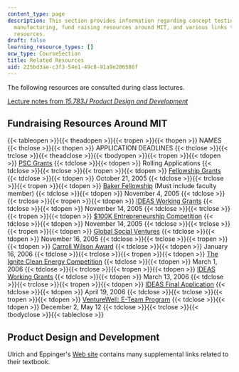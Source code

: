 ```yaml
---
content_type: page
description: This section provides information regarding concept testing, design for
  manufacturing, fund raising resources around MIT, and various links to external
  resources.
draft: false
learning_resource_types: []
ocw_type: CourseSection
title: Related Resources
uid: 225bd3ae-c3f3-54e1-49c8-91a9e206586f
---
```

The following resources are consulted during class lectures.

[Lecture notes from *15.783J Product Design and Development*](https://ocw-studio.odl.mit.edu/courses/15-783j-product-design-and-development-spring-2006/pages/lecture-notes)

## Fundraising Resources Around MIT

{{< tableopen >}}{{< theadopen >}}{{< tropen >}}{{< thopen >}}
NAMES
{{< thclose >}}{{< thopen >}}
APPLICATION DEADLINES
{{< thclose >}}{{< trclose >}}{{< theadclose >}}{{< tbodyopen >}}{{< tropen >}}{{< tdopen >}}
[PSC Grants](https://pkgcenter.mit.edu/)
{{< tdclose >}}{{< tdopen >}}
Rolling Applications
{{< tdclose >}}{{< trclose >}}{{< tropen >}}{{< tdopen >}}
[Fellowship Grants](https://pkgcenter.mit.edu/programs/fellowships/)
{{< tdclose >}}{{< tdopen >}}
October 21, 2005
{{< tdclose >}}{{< trclose >}}{{< tropen >}}{{< tdopen >}}
[Baker Fellowship](http://bakerfoundation.mit.edu/) (Must include faculty member)
{{< tdclose >}}{{< tdopen >}}
November 4, 2005
{{< tdclose >}}{{< trclose >}}{{< tropen >}}{{< tdopen >}}
[IDEAS Working Grants](http://web.mit.edu/ideas/www/index.htm)
{{< tdclose >}}{{< tdopen >}}
November 14, 2005
{{< tdclose >}}{{< trclose >}}{{< tropen >}}{{< tdopen >}}
[$100K Entrepreneurship Competition](http://www.mit100k.org/)
{{< tdclose >}}{{< tdopen >}}
November 14, 2005
{{< tdclose >}}{{< trclose >}}{{< tropen >}}{{< tdopen >}}
[Global Social Ventures](https://gsvc.org/)
{{< tdclose >}}{{< tdopen >}}
November 16, 2005
{{< tdclose >}}{{< trclose >}}{{< tropen >}}{{< tdopen >}}
[Carroll Wilson Award](https://cee.mit.edu/apply-for-the-carroll-l-wilson-scholarship/)
{{< tdclose >}}{{< tdopen >}}
January 16, 2006
{{< tdclose >}}{{< trclose >}}{{< tropen >}}{{< tdopen >}}
[The Ignite Clean Energy Competition](http://www.ignitecleanenergy.com/)
{{< tdclose >}}{{< tdopen >}}
March 1, 2006
{{< tdclose >}}{{< trclose >}}{{< tropen >}}{{< tdopen >}}
[IDEAS Working Grants](http://web.mit.edu/ideas/www/index.htm)
{{< tdclose >}}{{< tdopen >}}
March 13, 2006
{{< tdclose >}}{{< trclose >}}{{< tropen >}}{{< tdopen >}}
[IDEAS Final Application](http://web.mit.edu/ideas/www/index.htm)
{{< tdclose >}}{{< tdopen >}}
April 19, 2006
{{< tdclose >}}{{< trclose >}}{{< tropen >}}{{< tdopen >}}
[VentureWell: E-Team Program](https://venturewell.org/events-and-opportunities/)
{{< tdclose >}}{{< tdopen >}}
December 2, May 12
{{< tdclose >}}{{< trclose >}}{{< tbodyclose >}}{{< tableclose >}}

## Product Design and Development

Ulrich and Eppinger's [Web site](http://www.ulrich-eppinger.net/) contains many supplemental links related to their textbook.